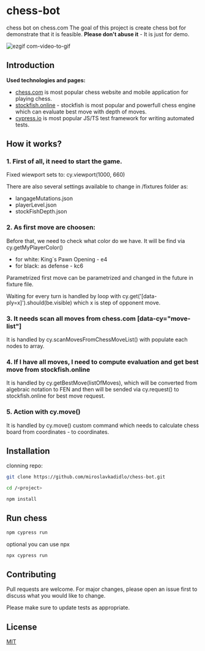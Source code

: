 # chess-bot

chess bot on chess.com
The goal of this project is create chess bot for demonstrate that it is feasible.
**Please don't abuse it** - It is just for demo.

![ezgif com-video-to-gif](https://github.com/miroslavkadidlo/chess-bot/assets/16743203/4a716141-36a5-4dc2-91bf-1dc44cef590f)

## Introduction

**Used technologies and pages:**

- [chess.com](https://www.chess.com/) is most popular chess website and mobile application for playing chess.
- [stockfish.online](https://stockfish.online/) - stockfish is most popular and powerfull chess engine which can evaluate best move with depth of moves.
- [cypress.io](https://cypress.io) is most popular JS/TS test framework for writing automated tests.

## How it works?

### 1. First of all, it need to start the game.

Fixed wiewport sets to: cy.viewport(1000, 660)

There are also several settings available to change in /fixtures folder as:

- langageMutations.json
- playerLevel.json
- stockFishDepth.json

### 2. As first move are choosen:

Before that, we need to check what color do we have. It will be find via cy.getMyPlayerColor()

- for white: King´s Pawn Opening - e4
- for black: as defense - kc6

Parametrized first move can be parametrized and changed in the future in fixture file.

Waiting for every turn is handled by loop with cy.get('[data-ply=x]').should(be.visible) which x is step of opponent move.

### 3. It needs scan all moves from chess.com [data-cy="move-list"]

It is handled by cy.scanMovesFromChessMoveList() with populate each nodes to array.

### 4. If I have all moves, I need to compute evaluation and get best move from stockfish.online

It is handled by cy.getBestMove(listOfMoves), which will be converted from algebraic notation to FEN and then will be sended via cy.request() to stockfish.online for best move request.

### 5. Action with cy.move()

It is handled by cy.move() custom command which needs to calculate chess board from coordinates - to coordinates.

## Installation

clonning repo:

```bash
git clone https://github.com/miroslavkadidlo/chess-bot.git
```

```bash
cd /<project>

npm install
```

## Run chess

```bash
npm cypress run
```

optional you can use npx

```bash
npx cypress run
```

## Contributing

Pull requests are welcome. For major changes, please open an issue first
to discuss what you would like to change.

Please make sure to update tests as appropriate.

## License

[MIT](https://choosealicense.com/licenses/mit/)
